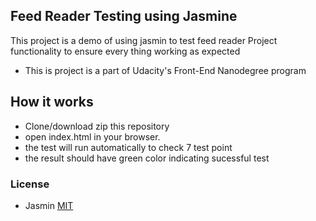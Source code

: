 ## Feed Reader Testing using Jasmine
This project is a demo of using jasmin to test feed reader Project functionality to ensure every thing working as expected 
- This is project is a part of  Udacity's Front-End Nanodegree program

## How it works 
- Clone/download zip this repository 
- open index.html in your browser.
- the test will run automatically to check 7 test point
-  the result should have green color indicating sucessful test


### License
- Jasmin [MIT](http://www.opensource.org/licenses/mit-license)
